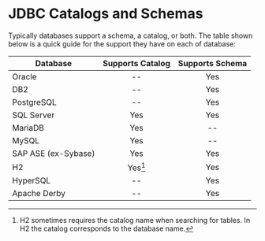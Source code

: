 # JDBC Catalogs and Schemas

Typically databases support a schema, a catalog, or both. The table shown below is a quick guide for 
the support they have on each of database:

| Database          | Supports Catalog  | Supports Schema |  
| ----------------  | :--------------:  | :-------------: | 
| Oracle            | --                | Yes             | 
| DB2               | --                | Yes             | 
| PostgreSQL        | --                | Yes             | 
| SQL Server        | Yes               | Yes             | 
| MariaDB           | Yes               | --              | 
| MySQL             | Yes               | --              | 
| SAP ASE (ex-Sybase)  | Yes               | Yes             | 
| H2                | Yes[^1]                | Yes             | 
| HyperSQL          | --                | Yes             | 
| Apache Derby      | --                | Yes             | 

[^1]: H2 sometimes requires the catalog name when searching for tables. In H2 the catalog
corresponds to the database name.